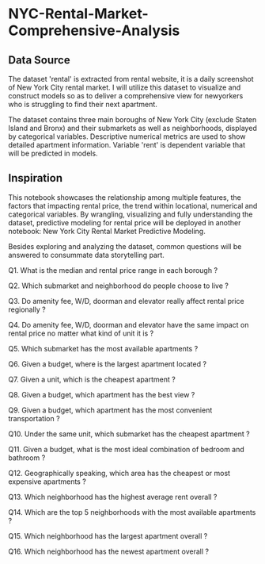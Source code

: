 # NYC-Rental-Market-Comprehensive-Analysis

## Data Source

The dataset 'rental' is extracted from rental website, it is a daily screenshot of New York City rental market. I will utilize this dataset to visualize and construct models so as to deliver a comprehensive view for newyorkers who is struggling to find their next apartment.

The dataset contains three main boroughs of New York City (exclude Staten Island and Bronx) and their submarkets as well as neighborhoods, displayed by categorical variables. Descriptive numerical metrics are used to show detailed apartment information. Variable 'rent' is dependent variable that will be predicted in models.

## Inspiration

This notebook showcases the relationship among multiple features, the factors that impacting rental price, the trend within locational, numerical and categorical variables. By wrangling, visualizing and fully understanding the dataset, predictive modeling for rental price will be deployed in another notebook: New York City Rental Market Predictive Modeling.

Besides exploring and analyzing the dataset, common questions will be answered to consummate data storytelling part.

Q1. What is the median and rental price range in each borough ?

Q2. Which submarket and neighborhood do people choose to live ?

Q3. Do amenity fee, W/D, doorman and elevator really affect rental price regionally ?

Q4. Do amenity fee, W/D, doorman and elevator have the same impact on rental price no matter what kind of unit it is ?

Q5. Which submarket has the most available apartments ?

Q6. Given a budget, where is the largest apartment located ?

Q7. Given a unit, which is the cheapest apartment ?

Q8. Given a budget, which apartment has the best view ?

Q9. Given a budget, which apartment has the most convenient transportation ?

Q10. Under the same unit, which submarket has the cheapest apartment ?

Q11. Given a budget, what is the most ideal combination of bedroom and bathroom ?

Q12. Geographically speaking, which area has the cheapest or most expensive apartments ?

Q13. Which neighborhood has the highest average rent overall ?

Q14. Which are the top 5 neighborhoods with the most available apartments ?

Q15. Which neighborhood has the largest apartment overall ?

Q16. Which neighborhood has the newest apartment overall ?

